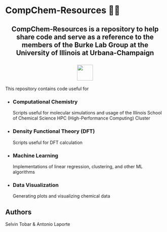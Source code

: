 # CompChem-Resources 🤖🧪
<h2 align="center">
  CompChem-Resources is a repository to help share code and serve as a reference to the members of the Burke Lab Group at the University of Illinois at Urbana-Champaign
  <br>
  <br>
  <img height="50" src="https://web.faa.illinois.edu/app/uploads/sites/14/2022/12/blockI_800x610-500x0-c-default.jpg" />
</h2>
This repository contains code useful for


<br>

* ### Computational Chemistry
  Scripts useful for molecular simulations and usage of the Illinois School of Chemical Science HPC (High-Performance Computing) Cluster

* ### Density Functional Theory (DFT)
  Scripts useful for DFT calculation

* ### Machine Learning
  Implementations of linear regression, clustering, and other ML algorithms

* ### Data Visualization
  Generating plots and visualizing chemical data

## Authors 
Selvin Tobar & Antonio Laporte 
